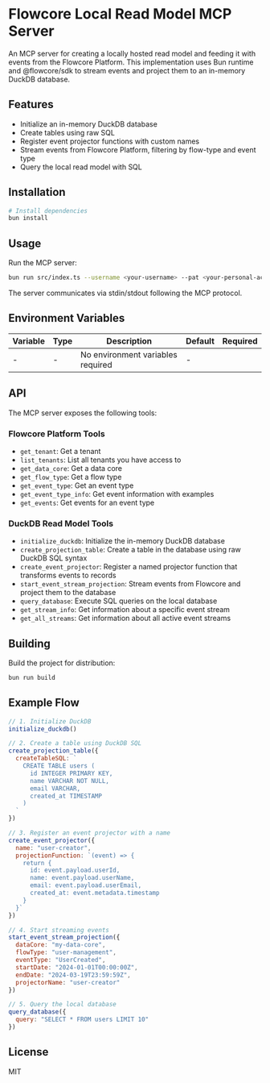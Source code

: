 # Flowcore Local Read Model MCP Server

An MCP server for creating a locally hosted read model and feeding it with events from the Flowcore Platform. This implementation uses Bun runtime and @flowcore/sdk to stream events and project them to an in-memory DuckDB database.

## Features

- Initialize an in-memory DuckDB database
- Create tables using raw SQL
- Register event projector functions with custom names
- Stream events from Flowcore Platform, filtering by flow-type and event type
- Query the local read model with SQL

## Installation

```bash
# Install dependencies
bun install
```

## Usage

Run the MCP server:

```bash
bun run src/index.ts --username <your-username> --pat <your-personal-access-token>
```

The server communicates via stdin/stdout following the MCP protocol.

## Environment Variables

| Variable | Type | Description | Default | Required |
|----------|------|-------------|----------|----------|
| - | - | No environment variables required | - | |

## API

The MCP server exposes the following tools:

### Flowcore Platform Tools

- `get_tenant`: Get a tenant
- `list_tenants`: List all tenants you have access to
- `get_data_core`: Get a data core
- `get_flow_type`: Get a flow type
- `get_event_type`: Get an event type
- `get_event_type_info`: Get event information with examples
- `get_events`: Get events for an event type

### DuckDB Read Model Tools

- `initialize_duckdb`: Initialize the in-memory DuckDB database
- `create_projection_table`: Create a table in the database using raw DuckDB SQL syntax
- `create_event_projector`: Register a named projector function that transforms events to records
- `start_event_stream_projection`: Stream events from Flowcore and project them to the database
- `query_database`: Execute SQL queries on the local database
- `get_stream_info`: Get information about a specific event stream
- `get_all_streams`: Get information about all active event streams

## Building

Build the project for distribution:

```bash
bun run build
```

## Example Flow

```javascript
// 1. Initialize DuckDB
initialize_duckdb()

// 2. Create a table using DuckDB SQL
create_projection_table({
  createTableSQL: `
    CREATE TABLE users (
      id INTEGER PRIMARY KEY,
      name VARCHAR NOT NULL,
      email VARCHAR,
      created_at TIMESTAMP
    )
  `
})

// 3. Register an event projector with a name
create_event_projector({
  name: "user-creator",
  projectionFunction: `(event) => {
    return {
      id: event.payload.userId,
      name: event.payload.userName,
      email: event.payload.userEmail,
      created_at: event.metadata.timestamp
    }
  }`
})

// 4. Start streaming events
start_event_stream_projection({
  dataCore: "my-data-core",
  flowType: "user-management",
  eventType: "UserCreated",
  startDate: "2024-01-01T00:00:00Z", 
  endDate: "2024-03-19T23:59:59Z",
  projectorName: "user-creator"
})

// 5. Query the local database
query_database({
  query: "SELECT * FROM users LIMIT 10"
})
```

## License

MIT
